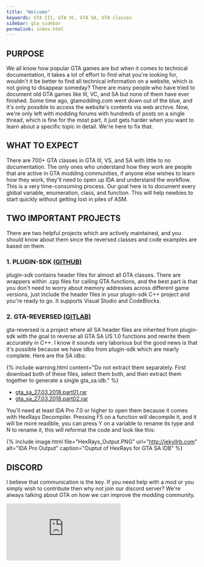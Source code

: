 ```yaml
---
title: "Welcome"
keywords: GTA III, GTA VC, GTA SA, GTA classes
sidebar: gta_sidebar
permalink: index.html
---
```


## PURPOSE

We all know how popular GTA games are but when it comes to technical documentation, it takes a lot of effort to find what you're looking for, wouldn't it be better to find all technical information on a website, which is not going to disappear someday? There are many people who have tried to document old GTA games like III, VC, and SA but none of them have ever finished. Some time ago, gtamodding.com went down out of the blue, and it's only possible to access the website's contents via web archive. Now, we're only left with modding forums with hundreds of posts on a single thread, which is fine for the most part, it just gets harder when you want to learn about a specific topic in detail. We're here to fix that.

## WHAT TO EXPECT

There are 700+ GTA classes in GTA III, VS, and SA with little to no documentation. The only ones who understand how they work are people that are active in GTA modding communities, if anyone else wishes to learn how they work, they'll need to open up IDA and understand the workflow. This is a very time-consuming process. Our goal here is to document every global variable, enumeration, class, and function. This will help newbies to start quickly without getting lost in piles of ASM. 

## TWO IMPORTANT PROJECTS

There are two helpful projects which are actively maintained, and you should know about them since the reversed classes and code examples are based on them.

### 1. PLUGIN-SDK [(GITHUB)](https://github.com/DK22Pac/plugin-sdk) 

plugin-sdk contains header files for almost all GTA classes. There are wrappers within .cpp files for calling GTA functions, and the best part is that you don't need to worry about memory addresses across different game versions, just include the header files in your plugin-sdk C++ project and you're ready to go. It supports Visual Studio and CodeBlocks.

### 2. GTA-REVERSED [(GITLAB)](https://gitlab.com/gtahackers/gta-reversed/) 

gta-reversed is a project where all SA header files are inherited from plugin-sdk with the goal to reverse all GTA SA US 1.0 functions and rewrite them accurately in C++. I know it sounds very laborious but the good news is that it's possible because we have idbs from plugin-sdk which are nearly complete. Here are the SA idbs: 

{% include warning.html content="Do not extract them separately. First download both of these files, select them both, and then extract them together to generate a single gta_sa.idb." %}

* [gta_sa_27.03.2018.part01.rar](https://cdn.discordapp.com/attachments/392628519471153153/428126475712069633/gta_sa_27.03.2018.part01.rar)
* [gta_sa_27.03.2018.part02.rar](https://cdn.discordapp.com/attachments/392628519471153153/428126481802067988/gta_sa_27.03.2018.part02.rar)

You'll need at least IDA Pro 7.0 or higher to open them because it comes with HexRays Decompiler. Pressing F5 on a function will decompile it, and it will be more readible, you can press Y on a variable to rename its type and N to rename it, this will reformat the code and look like this:

{% include image.html file="HexRays_Output.PNG" url="http://jekyllrb.com" alt="IDA Pro Output" caption="Ouptut of HexRays for GTA SA IDB" %}

## DISCORD

I believe that communication is the key. If you need help with a mod or you simply wish to contribute then why not join our discord server? We're always talking about GTA on how we can improve the modding community.

<div class="iframe-container-discord">
    <iframe src="https://discordapp.com/widget?id=479682870047408139&theme=dark" allowtransparency="true" frameborder="0"></iframe>
</div>
